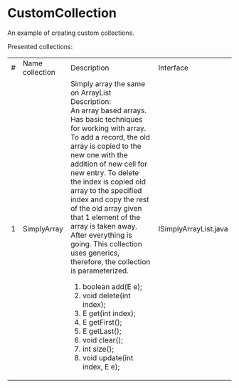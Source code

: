 # CustomCollection
An example of creating custom collections.

Presented collections:
<table>
    <tr>
        <td style="aligne: center;">#</td>
        <td style="aligne: center;">Name collection</td>
        <td style="aligne: center;">Description</td>
        <td style="aligne: center;">Interface</td>
    </tr>
    <tr>
        <td>1</td>
        <td>SimplyArray</td>
        <td>
            Simply array the same on ArrayList </br>
            Description: </br>
            An array based arrays. Has basic techniques for working with
            array. To add a record, the old array is copied to the new one with the addition of
            new cell for new entry. To delete the index is copied old
            array to the specified index and copy the rest of the old array
            given that 1 element of the array is taken away. After everything is going. 
            This collection uses generics, therefore, the collection is parameterized.
            </br>
                <ol>
                    <li>boolean add(E e);</li>
                    <li>void delete(int index);</li>
                    <li>E get(int index);</li>
                    <li>E getFirst();</li>
                    <li>E getLast();</li>
                    <li>void clear();</li>
                    <li>int size();</li>
                    <li>void update(int index, E e);</li>                
                </ol>
        </td>
        <td>ISimplyArrayList.java</td>        
    </tr>
</table>
